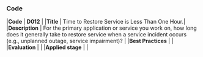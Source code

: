 ### Code

|**Code**           | **D012** |
|**Title**          | Time to Restore Service is Less Than One Hour.|
|**Description**    | For the primary application or service you work on, how long does it generally take to restore service when a service incident occurs (e.g., unplanned outage, service impairment)? |
|**Best Practices** | |
|**Evaluation**     | |
|**Applied stage**  | |
